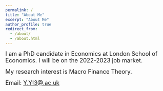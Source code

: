 ```yaml
---
permalink: /
title: "About Me"
excerpt: "About Me"
author_profile: true
redirect_from: 
  - /about/
  - /about.html
---
```

<font size="+1">I am a PhD candidate in Economics at London School of Economics. I will be on the 2022-2023 job market.</font>



<!-- I received my PhD from xx in xx.-->

<font size="+1">My research interest is Macro Finance Theory.</font>

<font size="+1">Email: [Y.YI3@.ac.uk](mailto:Y.YI3@cam.ac.uk)</font>


